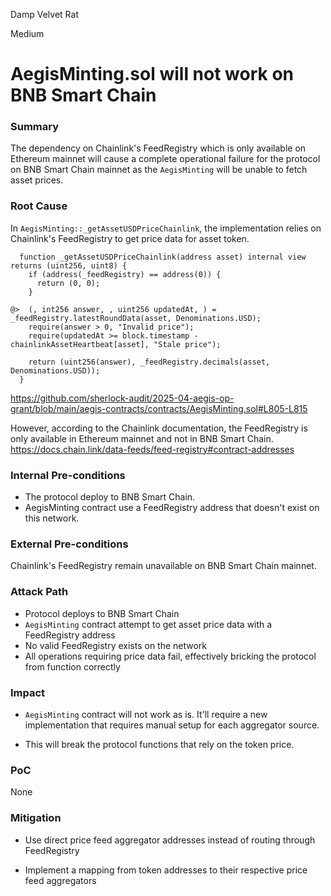 Damp Velvet Rat

Medium

# AegisMinting.sol will not work on BNB Smart Chain

### Summary

The dependency on Chainlink's FeedRegistry which is only available on Ethereum mainnet will cause a complete operational failure for the protocol on BNB Smart Chain mainnet as the `AegisMinting` will be unable to fetch asset prices.

### Root Cause

In `AegisMinting::_getAssetUSDPriceChainlink`, the implementation relies on Chainlink's FeedRegistry to get price data for asset token.
```solidity
  function _getAssetUSDPriceChainlink(address asset) internal view returns (uint256, uint8) {
    if (address(_feedRegistry) == address(0)) {
      return (0, 0);
    }

@>  (, int256 answer, , uint256 updatedAt, ) = _feedRegistry.latestRoundData(asset, Denominations.USD);
    require(answer > 0, "Invalid price");
    require(updatedAt >= block.timestamp - chainlinkAssetHeartbeat[asset], "Stale price");

    return (uint256(answer), _feedRegistry.decimals(asset, Denominations.USD));
  }
```
https://github.com/sherlock-audit/2025-04-aegis-op-grant/blob/main/aegis-contracts/contracts/AegisMinting.sol#L805-L815

However, according to the Chainlink documentation, the FeedRegistry is only available in Ethereum mainnet and not in BNB Smart Chain. 
https://docs.chain.link/data-feeds/feed-registry#contract-addresses




### Internal Pre-conditions

- The protocol deploy to BNB Smart Chain. 
- AegisMinting contract use a FeedRegistry address that doesn't exist on this network.

### External Pre-conditions

Chainlink's FeedRegistry remain unavailable on BNB Smart Chain mainnet.

### Attack Path

- Protocol deploys to BNB Smart Chain
- `AegisMinting` contract attempt to get asset price data with a FeedRegistry address
- No valid FeedRegistry exists on the network
- All operations requiring price data fail, effectively bricking the protocol from function correctly



### Impact

- `AegisMinting` contract will not work as is. It'll require a new implementation that requires manual setup for each aggregator source.

-  This will break the protocol functions that rely on the token price.

### PoC

None

### Mitigation

- Use direct price feed aggregator addresses instead of routing through FeedRegistry

- Implement a mapping from token addresses to their respective price feed aggregators